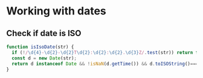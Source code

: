 # Working with dates

## Check if date is ISO
```javascript
function isIsoDate(str) {
  if (!/\d{4}-\d{2}-\d{2}T\d{2}:\d{2}:\d{2}.\d{3}Z/.test(str)) return false;
  const d = new Date(str); 
  return d instanceof Date && !isNaN(d.getTime()) && d.toISOString()===str; // valid date 
}
```